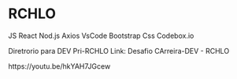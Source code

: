 # RCHLO
 JS
 React
 Nod.js
Axios
VsCode
Bootstrap
Css
Codebox.io

<p>


 Diretrorio para DEV Pri-RCHLO
 Link: Desafio CArreira-DEV - RCHLO
 <p>
https://youtu.be/hkYAH7JGcew
